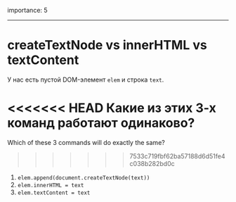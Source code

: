 importance: 5

---

# createTextNode vs innerHTML vs textContent

У нас есть пустой DOM-элемент `elem` и строка `text`.

<<<<<<< HEAD
Какие из этих 3-х команд работают одинаково?
=======
Which of these 3 commands will do exactly the same?
>>>>>>> 7533c719fbf62ba57188d6d51fe4c038b282bd0c

1. `elem.append(document.createTextNode(text))`
2. `elem.innerHTML = text`
3. `elem.textContent = text`
